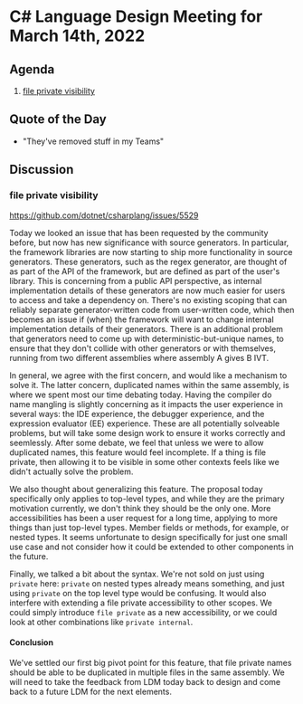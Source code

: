 # C# Language Design Meeting for March 14th, 2022

## Agenda

1. [file private visibility](#file-private-visibility)

## Quote of the Day

- "They've removed stuff in my Teams"

## Discussion

### file private visibility

https://github.com/dotnet/csharplang/issues/5529

Today we looked an issue that has been requested by the community before, but now has new significance with source generators. In particular, the framework libraries are now starting to
ship more functionality in source generators. These generators, such as the regex generator, are thought of as part of the API of the framework, but are defined as part of the user's library.
This is concerning from a public API perspective, as internal implementation details of these generators are now much easier for users to access and take a dependency on. There's no
existing scoping that can reliably separate generator-written code from user-written code, which then becomes an issue if (when) the framework will want to change internal implementation
details of their generators. There is an additional problem that generators need to come up with deterministic-but-unique names, to ensure that they don't collide with other generators
or with themselves, running from two different assemblies where assembly A gives B IVT.

In general, we agree with the first concern, and would like a mechanism to solve it. The latter concern, duplicated names within the same assembly, is where we spent most our time debating
today. Having the compiler do name mangling is slightly concerning as it impacts the user experience in several ways: the IDE experience, the debugger experience, and the expression evaluator
(EE) experience. These are all potentially solveable problems, but will take some design work to ensure it works correctly and seemlessly. After some debate, we feel that unless we were to
allow duplicated names, this feature would feel incomplete. If a thing is file private, then allowing it to be visible in some other contexts feels like we didn't actually solve the problem.

We also thought about generalizing this feature. The proposal today specifically only applies to top-level types, and while they are the primary motivation currently, we don't think they
should be the only one. More accessibilities has been a user request for a long time, applying to more things than just top-level types. Member fields or methods, for example, or nested types.
It seems unfortunate to design specifically for just one small use case and not consider how it could be extended to other components in the future.

Finally, we talked a bit about the syntax. We're not sold on just using `private` here: `private` on nested types already means something, and just using `private` on the top level type would
be confusing. It would also interfere with extending a file private accessibility to other scopes. We could simply introduce `file private` as a new accessibility, or we could look at other
combinations like `private internal`.

#### Conclusion

We've settled our first big pivot point for this feature, that file private names should be able to be duplicated in multiple files in the same assembly. We will need to take the feedback from
LDM today back to design and come back to a future LDM for the next elements.
